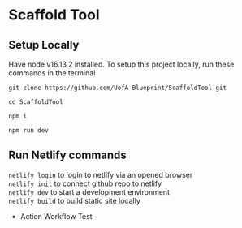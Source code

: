 # Scaffold Tool
## Setup Locally
Have node v16.13.2 installed. To setup this project locally, run these commands in the terminal
```
git clone https://github.com/UofA-Blueprint/ScaffoldTool.git
```

```
cd ScaffoldTool
```

```
npm i
```

```
npm run dev
```

## Run Netlify commands
`netlify login` to login to netlify via an opened browser\
`netlify init` to connect github repo to netlify\
`netlify dev` to start a development environment\
`netlify build` to build static site locally

* Action Workflow Test
